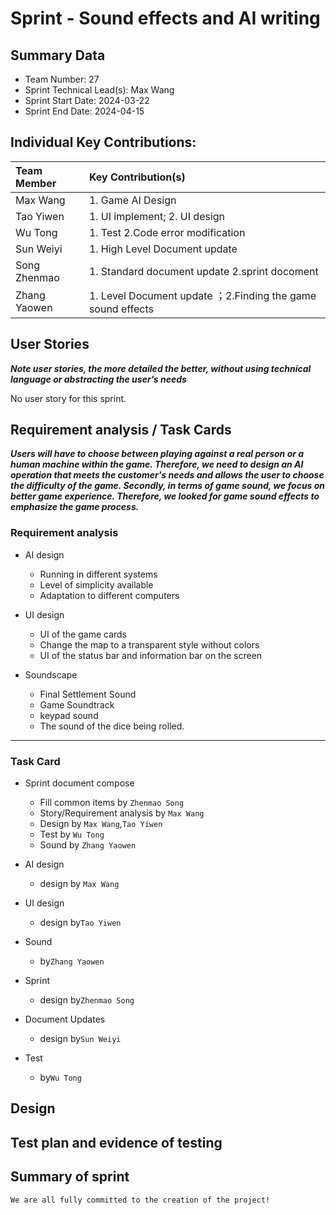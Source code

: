 ﻿# Sprint  - Sound effects and AI writing

## Summary Data

* Team Number: 27
* Sprint Technical Lead(s): Max Wang
* Sprint Start Date: 2024-03-22
* Sprint End Date: 2024-04-15

## Individual Key Contributions:

|  Team Member   | Key Contribution(s)  |
|  :----         | :----                |
| Max Wang       | 1. Game AI Design |
| Tao Yiwen      | 1.  UI implement; 2. UI design |
| Wu Tong        | 1. Test  2.Code error modification |
| Sun Weiyi      | 1. High Level Document update |
| Song Zhenmao   | 1. Standard document update 2.sprint docoment|
| Zhang Yaowen   | 1. Level Document update ；2.Finding the game sound effects|



## User Stories 
***Note user stories, the more detailed the better, without using technical language or abstracting the user’s needs***

No user story for this sprint.


## Requirement analysis / Task Cards
***Users will have to choose between playing against a real person or a human machine within the game. Therefore, we need to design an AI operation that meets the customer's needs and allows the user to choose the difficulty of the game. Secondly, in terms of game sound, we focus on better game experience. Therefore, we looked for game sound effects to emphasize the game process.***

### Requirement analysis

* AI design
    * Running in different systems
    * Level of simplicity available
    * Adaptation to different computers

*  UI design
    * UI of the game cards
    * Change the map to a transparent style without colors
    * UI of the status bar and information bar on the screen

* Soundscape
    * Final Settlement Sound
    * Game Soundtrack
    * keypad sound
    * The sound of the dice being rolled.

---
### Task Card

* Sprint document compose
    * Fill common items by `Zhenmao Song`
    * Story/Requirement analysis by `Max Wang`
    * Design by `Max Wang`,`Tao Yiwen`
    * Test by `Wu Tong`
    * Sound by `Zhang Yaowen`

* AI design 
    * design by `Max Wang`

* UI design 
    * design by`Tao Yiwen`

* Sound
    * by`Zhang Yaowen`

* Sprint
    * design by`Zhenmao Song`

* Document Updates
    * design by`Sun Weiyi`

* Test
    * by`Wu Tong`




## Design



## Test plan and evidence of testing

## Summary of sprint
    We are all fully committed to the creation of the project!

